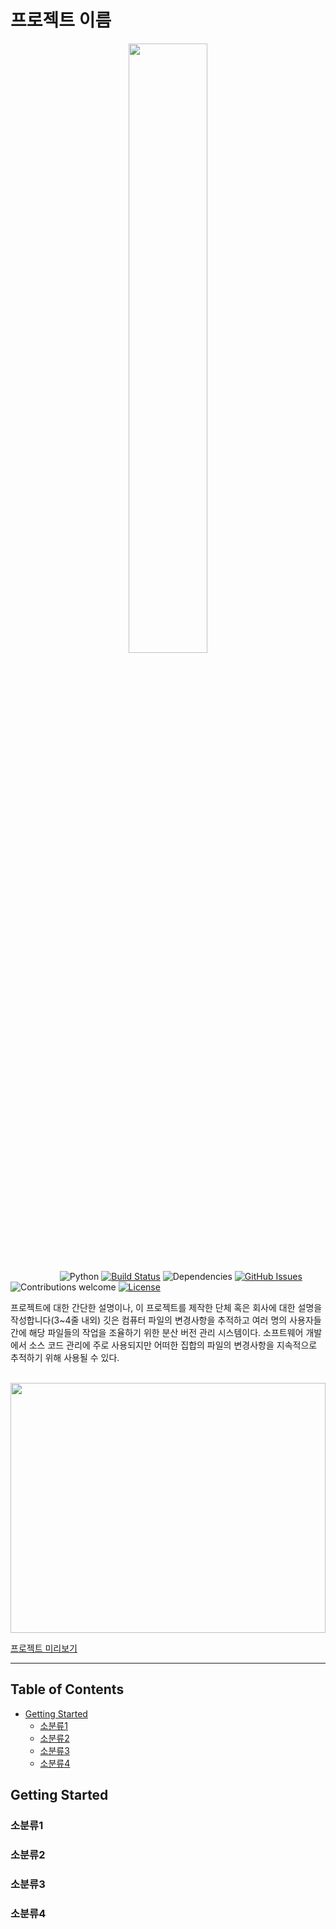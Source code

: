 # 프로젝트 이름

<p align="center"><img width=50% src="https://wonjerry.github.io/images/github_logo.png"></p>

&nbsp;&nbsp;&nbsp;&nbsp;&nbsp;&nbsp;&nbsp;&nbsp;&nbsp;&nbsp;&nbsp;&nbsp;&nbsp;&nbsp;&nbsp;&nbsp;&nbsp;&nbsp;&nbsp;
![Python](https://img.shields.io/badge/python-v3.6+-blue.svg)
[![Build Status](https://travis-ci.org/anfederico/Clairvoyant.svg?branch=master)](https://travis-ci.org/anfederico/Clairvoyant)
![Dependencies](https://img.shields.io/badge/dependencies-up%20to%20date-brightgreen.svg)
[![GitHub Issues](https://img.shields.io/github/issues/anfederico/Clairvoyant.svg)](https://github.com/anfederico/Clairvoyant/issues)
![Contributions welcome](https://img.shields.io/badge/contributions-welcome-orange.svg)
[![License](https://img.shields.io/badge/license-MIT-blue.svg)](https://opensource.org/licenses/MIT)


프로젝트에 대한 간단한 설명이나, 이 프로젝트를 제작한 단체 혹은 회사에 대한 설명을 작성합니다(3~4줄 내외)
깃은 컴퓨터 파일의 변경사항을 추적하고 여러 명의 사용자들 간에 해당 파일들의 작업을 조율하기 위한 분산 버전 관리 시스템이다. 
소프트웨어 개발에서 소스 코드 관리에 주로 사용되지만 어떠한 집합의 파일의 변경사항을 지속적으로 추적하기 위해 사용될 수 있다.

<br/>

<img src="https://blog.kakaocdn.net/dn/C2I55/btqDPKMnmSC/Hk215teKpxHtrvPOXMqkm1/img.jpg" height="400px" width="100%" />

<a href="#"> 프로젝트 미리보기 </a>

---

## Table of Contents

- [Getting Started](#getting-started)
  - [소분류1](#소분류1)
  - [소분류2](#소분류2)
  - [소분류3](#소분류3)
  - [소분류4](#소분류4)

## Getting Started
### 소분류1

### 소분류2

### 소분류3

### 소분류4
